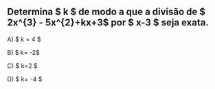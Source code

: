 ## Determina $ k $ de modo a que a divisão de $ 2x^{3} - 5x^{2}+kx+3$ por $ x-3 $ seja exata.


A) $ k = 4 $

B) $ k= -2$

C) $ k=2 $

D) $ k= -4 $
